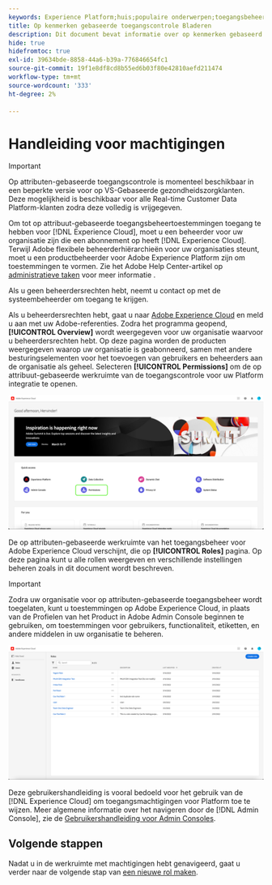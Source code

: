 ```yaml
---
keywords: Experience Platform;huis;populaire onderwerpen;toegangsbeheer;op attribuut-gebaseerde toegangscontrole;ABAC
title: Op kenmerken gebaseerde toegangscontrole Bladeren
description: Dit document bevat informatie over op kenmerken gebaseerd toegangsbeheer in Adobe Experience Platform
hide: true
hidefromtoc: true
exl-id: 39634bde-8858-44a6-b39a-776846654fc1
source-git-commit: 19f1e8df8cd8b55ed6b03f80e42810aefd211474
workflow-type: tm+mt
source-wordcount: '333'
ht-degree: 2%

---
```


# Handleiding voor machtigingen

>[!IMPORTANT]
>
>Op attributen-gebaseerde toegangscontrole is momenteel beschikbaar in een beperkte versie voor op VS-Gebaseerde gezondheidszorgklanten. Deze mogelijkheid is beschikbaar voor alle Real-time Customer Data Platform-klanten zodra deze volledig is vrijgegeven.

Om tot op attribuut-gebaseerde toegangsbeheertoestemmingen toegang te hebben voor [!DNL Experience Cloud], moet u een beheerder voor uw organisatie zijn die een abonnement op heeft [!DNL Experience Cloud]. Terwijl Adobe flexibele beheerderhiërarchieën voor uw organisaties steunt, moet u een productbeheerder voor Adobe Experience Platform zijn om toestemmingen te vormen. Zie het Adobe Help Center-artikel op [administratieve taken](https://helpx.adobe.com/enterprise/using/admin-roles.html) voor meer informatie .

Als u geen beheerdersrechten hebt, neemt u contact op met de systeembeheerder om toegang te krijgen.

Als u beheerdersrechten hebt, gaat u naar [Adobe Experience Cloud](https://experience.adobe.com/) en meld u aan met uw Adobe-referenties. Zodra het programma geopend, **[!UICONTROL Overview]** wordt weergegeven voor uw organisatie waarvoor u beheerdersrechten hebt. Op deze pagina worden de producten weergegeven waarop uw organisatie is geabonneerd, samen met andere besturingselementen voor het toevoegen van gebruikers en beheerders aan de organisatie als geheel. Selecteren **[!UICONTROL Permissions]** om de op attribuut-gebaseerde werkruimte van de toegangscontrole voor uw Platform integratie te openen.

![fc-select-product](../../images/flac-ui/flac-select-product.png)

De op attributen-gebaseerde werkruimte van het toegangsbeheer voor Adobe Experience Cloud verschijnt, die op **[!UICONTROL Roles]** pagina. Op deze pagina kunt u alle rollen weergeven en verschillende instellingen beheren zoals in dit document wordt beschreven.

>[!IMPORTANT]
>
>Zodra uw organisatie voor op attributen-gebaseerde toegangsbeheer wordt toegelaten, kunt u toestemmingen op Adobe Experience Cloud, in plaats van de Profielen van het Product in Adobe Admin Console beginnen te gebruiken, om toestemmingen voor gebruikers, functionaliteit, etiketten, en andere middelen in uw organisatie te beheren.

![flash-select-rollen](../../images/flac-ui/flac-select-roles.png)

Deze gebruikershandleiding is vooral bedoeld voor het gebruik van de [!DNL Experience Cloud] om toegangsmachtigingen voor Platform toe te wijzen. Meer algemene informatie over het navigeren door de [!DNL Admin Console], zie de [Gebruikershandleiding voor Admin Consoles](https://helpx.adobe.com/enterprise/using/admin-console.html).

## Volgende stappen

Nadat u in de werkruimte met machtigingen hebt genavigeerd, gaat u verder naar de volgende stap van [een nieuwe rol maken](roles.md).
